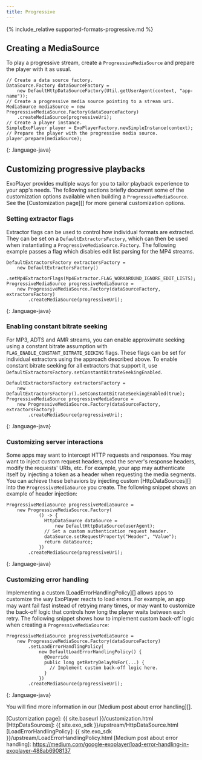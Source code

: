 ```yaml
---
title: Progressive
---
```


{% include_relative supported-formats-progressive.md %}

## Creating a MediaSource ##

To play a progressive stream, create a `ProgressiveMediaSource` and prepare the
player with it as usual.

~~~
// Create a data source factory.
DataSource.Factory dataSourceFactory =
    new DefaultHttpDataSourceFactory(Util.getUserAgent(context, "app-name"));
// Create a progressive media source pointing to a stream uri.
MediaSource mediaSource = new ProgressiveMediaSource.Factory(dataSourceFactory)
    .createMediaSource(progressiveUri);
// Create a player instance.
SimpleExoPlayer player = ExoPlayerFactory.newSimpleInstance(context);
// Prepare the player with the progressive media source.
player.prepare(mediaSource);
~~~
{: .language-java}

## Customizing progressive playbacks ##

ExoPlayer provides multiple ways for you to tailor playback experience to your
app's needs. The following sections briefly document some of the customization
options available when building a `ProgressiveMediaSource`. See the
[Customization page][] for more general customization options.

### Setting extractor flags ###

Extractor flags can be used to control how individual formats are extracted.
They can be set on a `DefaultExtractorsFactory`, which can then be used when
instantiating a `ProgressiveMediaSource.Factory`. The following example passes a
flag which disables edit list parsing for the MP4 streams.

~~~
DefaultExtractorsFactory extractorsFactory =
    new DefaultExtractorsFactory()
        .setMp4ExtractorFlags(Mp4Extractor.FLAG_WORKAROUND_IGNORE_EDIT_LISTS);
ProgressiveMediaSource progressiveMediaSource =
    new ProgressiveMediaSource.Factory(dataSourceFactory, extractorsFactory)
        .createMediaSource(progressiveUri);
~~~
{: .language-java}

### Enabling constant bitrate seeking ###

For MP3, ADTS and AMR streams, you can enable approximate seeking using a
constant bitrate assumption with `FLAG_ENABLE_CONSTANT_BITRATE_SEEKING` flags.
These flags can be set for individual extractors using the approach described
above. To enable constant bitrate seeking for all extractors that support it,
use `DefaultExtractorsFactory.setConstantBitrateSeekingEnabled`.

~~~
DefaultExtractorsFactory extractorsFactory =
    new DefaultExtractorsFactory().setConstantBitrateSeekingEnabled(true);
ProgressiveMediaSource progressiveMediaSource =
    new ProgressiveMediaSource.Factory(dataSourceFactory, extractorsFactory)
        .createMediaSource(progressiveUri);
~~~
{: .language-java}

### Customizing server interactions ###

Some apps may want to intercept HTTP requests and responses. You may want to
inject custom request headers, read the server's response headers, modify the
requests' URIs, etc. For example, your app may authenticate itself by injecting
a token as a header when requesting the media segments. You can achieve these
behaviors by injecting custom [HttpDataSources][] into the
`ProgressiveMediaSource` you create. The following snippet shows an example of
header injection:

~~~
ProgressiveMediaSource progressiveMediaSource =
    new ProgressiveMediaSource.Factory(
            () -> {
              HttpDataSource dataSource =
                  new DefaultHttpDataSource(userAgent);
              // Set a custom authentication request header.
              dataSource.setRequestProperty("Header", "Value");
              return dataSource;
            })
        .createMediaSource(progressiveUri);
~~~
{: .language-java}

### Customizing error handling ###

Implementing a custom [LoadErrorHandlingPolicy][] allows apps to customize the
way ExoPlayer reacts to load errors. For example, an app may want fail fast
instead of retrying many times, or may want to customize the back-off logic that
controls how long the player waits between each retry. The following snippet
shows how to implement custom back-off logic when creating a
`ProgressiveMediaSource`:

~~~
ProgressiveMediaSource progressiveMediaSource =
    new ProgressiveMediaSource.Factory(dataSourceFactory)
        .setLoadErrorHandlingPolicy(
            new DefaultLoadErrorHandlingPolicy() {
              @Override
              public long getRetryDelayMsFor(...) {
                // Implement custom back-off logic here.
              }
            })
        .createMediaSource(progressiveUri);
~~~
{: .language-java}

You will find more information in our [Medium post about error handling][].

[Customization page]: {{ site.baseurl }}/customization.html
[HttpDataSources]: {{ site.exo_sdk }}/upstream/HttpDataSource.html
[LoadErrorHandlingPolicy]: {{ site.exo_sdk }}/upstream/LoadErrorHandlingPolicy.html
[Medium post about error handling]: https://medium.com/google-exoplayer/load-error-handling-in-exoplayer-488ab6908137
